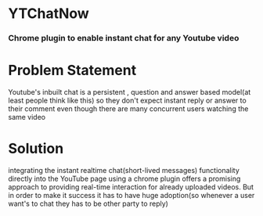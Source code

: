 # YTChatNow 
### Chrome plugin to enable instant chat for any Youtube video

# Problem Statement
Youtube's inbuilt chat is a persistent , question and answer based model(at least people think like this) so they don't expect instant reply or answer to their comment even though there are many concurrent users watching the same video 

# Solution 
integrating the instant realtime chat(short-lived messages) functionality directly into the YouTube page  using a chrome plugin offers a promising approach to providing real-time interaction for already uploaded videos. But in order to make it success it has to have huge adoption(so whenever a user want's to chat they has to be other party to reply)



